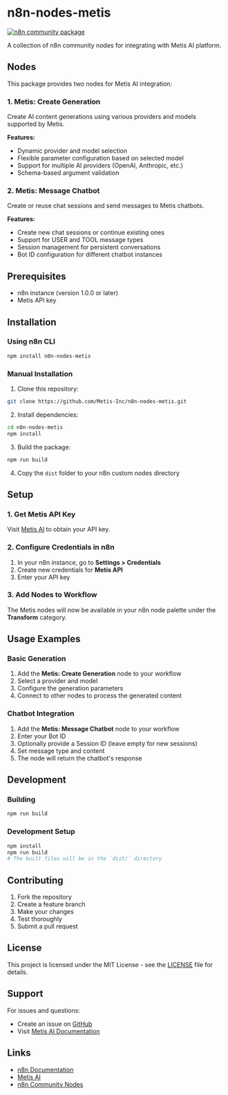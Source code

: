 # n8n-nodes-metis

[![n8n community package](https://img.shields.io/badge/n8n-community-blue.svg)](https://n8n.io/)

A collection of n8n community nodes for integrating with Metis AI platform.

## Nodes

This package provides two nodes for Metis AI integration:

### 1. Metis: Create Generation
Create AI content generations using various providers and models supported by Metis.

**Features:**
- Dynamic provider and model selection
- Flexible parameter configuration based on selected model
- Support for multiple AI providers (OpenAI, Anthropic, etc.)
- Schema-based argument validation

### 2. Metis: Message Chatbot
Create or reuse chat sessions and send messages to Metis chatbots.

**Features:**
- Create new chat sessions or continue existing ones
- Support for USER and TOOL message types
- Session management for persistent conversations
- Bot ID configuration for different chatbot instances

## Prerequisites

- n8n instance (version 1.0.0 or later)
- Metis API key

## Installation

### Using n8n CLI

```bash
npm install n8n-nodes-metis
```

### Manual Installation

1. Clone this repository:
```bash
git clone https://github.com/Metis-Inc/n8n-nodes-metis.git
```

2. Install dependencies:
```bash
cd n8n-nodes-metis
npm install
```

3. Build the package:
```bash
npm run build
```

4. Copy the `dist` folder to your n8n custom nodes directory

## Setup

### 1. Get Metis API Key
Visit [Metis AI](https://console.metisai.ir/api-keys) to obtain your API key.

### 2. Configure Credentials in n8n
1. In your n8n instance, go to **Settings > Credentials**
2. Create new credentials for **Metis API**
3. Enter your API key

### 3. Add Nodes to Workflow
The Metis nodes will now be available in your n8n node palette under the **Transform** category.

## Usage Examples

### Basic Generation
1. Add the **Metis: Create Generation** node to your workflow
2. Select a provider and model
3. Configure the generation parameters
4. Connect to other nodes to process the generated content

### Chatbot Integration
1. Add the **Metis: Message Chatbot** node to your workflow
2. Enter your Bot ID
3. Optionally provide a Session ID (leave empty for new sessions)
4. Set message type and content
5. The node will return the chatbot's response

## Development

### Building
```bash
npm run build
```

### Development Setup
```bash
npm install
npm run build
# The built files will be in the `dist/` directory
```

## Contributing

1. Fork the repository
2. Create a feature branch
3. Make your changes
4. Test thoroughly
5. Submit a pull request

## License

This project is licensed under the MIT License - see the [LICENSE](LICENSE) file for details.

## Support

For issues and questions:
- Create an issue on [GitHub](https://github.com/Metis-Inc/n8n-nodes-metis/issues)
- Visit [Metis AI Documentation](https://docs.metisai.ir)

## Links

- [n8n Documentation](https://docs.n8n.io/)
- [Metis AI](https://metisai.ir)
- [n8n Community Nodes](https://docs.n8n.io/integrations/community-nodes/)

